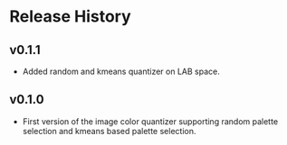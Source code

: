 # Release History


## v0.1.1

- Added random and kmeans quantizer on LAB space.


## v0.1.0

- First version of the image color quantizer supporting random palette selection and kmeans based palette selection.
